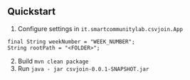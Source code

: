 ## Quickstart

1. Configure settings in `it.smartcommunitylab.csvjoin.App`

```
final String weekNumber = "WEEK_NUMBER";
String rootPath = "<FOLDER>";
```
2. Build `mvn clean package`
3. Run `java - jar csvjoin-0.0.1-SNAPSHOT.jar`
